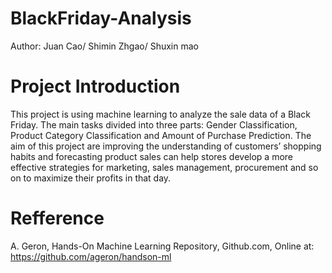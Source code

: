 # BlackFriday-Analysis
Author: Juan Cao/ Shimin Zhgao/ Shuxin mao

# Project Introduction
This project is using machine learning to analyze the sale data of a Black Friday. The main tasks divided into three parts: Gender Classification, Product Category Classification and Amount of Purchase Prediction.
The aim of this project are improving the understanding of customers’ shopping habits and forecasting product sales can help stores develop a more effective strategies for marketing, sales management, procurement and so on to maximize their profits in that day.

# Refference
A. Geron, Hands-On Machine Learning Repository, Github.com, Online at: https://github.com/ageron/handson-ml
